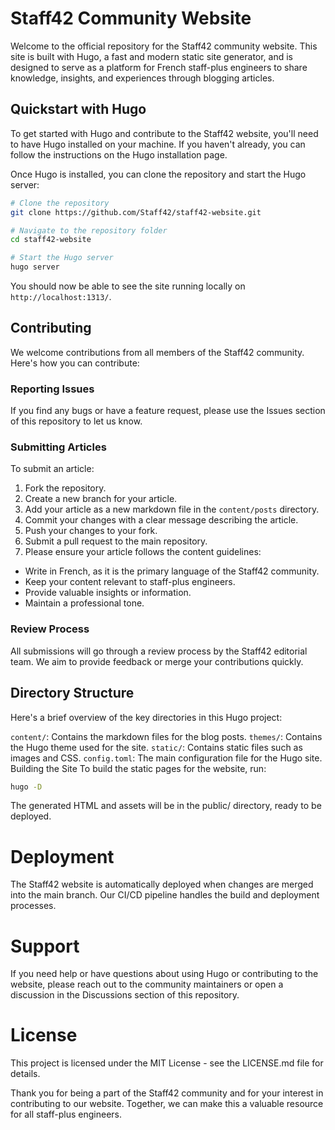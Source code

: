 # Staff42 Community Website
Welcome to the official repository for the Staff42 community website. This site is built with Hugo, a fast and modern static site generator, and is designed to serve as a platform for French staff-plus engineers to share knowledge, insights, and experiences through blogging articles.

## Quickstart with Hugo
To get started with Hugo and contribute to the Staff42 website, you'll need to have Hugo installed on your machine. If you haven't already, you can follow the instructions on the Hugo installation page.

Once Hugo is installed, you can clone the repository and start the Hugo server:

```bash
# Clone the repository
git clone https://github.com/Staff42/staff42-website.git

# Navigate to the repository folder
cd staff42-website

# Start the Hugo server
hugo server
```

You should now be able to see the site running locally on `http://localhost:1313/`.

## Contributing
We welcome contributions from all members of the Staff42 community. Here's how you can contribute:

### Reporting Issues
If you find any bugs or have a feature request, please use the Issues section of this repository to let us know.

### Submitting Articles
To submit an article:

1. Fork the repository.
2. Create a new branch for your article.
3. Add your article as a new markdown file in the `content/posts` directory.
4. Commit your changes with a clear message describing the article.
5. Push your changes to your fork.
6. Submit a pull request to the main repository.
7. Please ensure your article follows the content guidelines:

- Write in French, as it is the primary language of the Staff42 community.
- Keep your content relevant to staff-plus engineers.
- Provide valuable insights or information.
- Maintain a professional tone.

### Review Process
All submissions will go through a review process by the Staff42 editorial team. We aim to provide feedback or merge your contributions quickly.

## Directory Structure
Here's a brief overview of the key directories in this Hugo project:

`content/`: Contains the markdown files for the blog posts.
`themes/`: Contains the Hugo theme used for the site.
`static/`: Contains static files such as images and CSS.
`config.toml`: The main configuration file for the Hugo site.
Building the Site
To build the static pages for the website, run:

```bash
hugo -D
```

The generated HTML and assets will be in the public/ directory, ready to be deployed.

# Deployment
The Staff42 website is automatically deployed when changes are merged into the main branch. Our CI/CD pipeline handles the build and deployment processes.

# Support
If you need help or have questions about using Hugo or contributing to the website, please reach out to the community maintainers or open a discussion in the Discussions section of this repository.

# License
This project is licensed under the MIT License - see the LICENSE.md file for details.

Thank you for being a part of the Staff42 community and for your interest in contributing to our website. Together, we can make this a valuable resource for all staff-plus engineers.